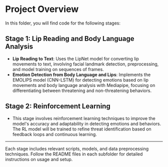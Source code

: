 # Project Overview

In this folder, you will find code for the following stages:

## Stage 1: Lip Reading and Body Language Analysis
- **Lip Reading to Text**: Uses the LipNet model for converting lip movements to text, involving facial landmark detection, preprocessing, and model training on sequences of frames.
- **Emotion Detection from Body Language and Lips**: Implements the EMOLIPS model (CNN-LSTM) for detecting emotions based on lip movements and body language analysis with Mediapipe, focusing on differentiating between threatening and non-threatening behaviors.

## Stage 2: Reinforcement Learning
- This stage involves reinforcement learning techniques to improve the model's accuracy and adaptability in detecting emotions and behaviors. The RL model will be trained to refine threat identification based on feedback loops and continuous learning.

---

Each stage includes relevant scripts, models, and data preprocessing techniques. Follow the README files in each subfolder for detailed instructions on usage and setup.
